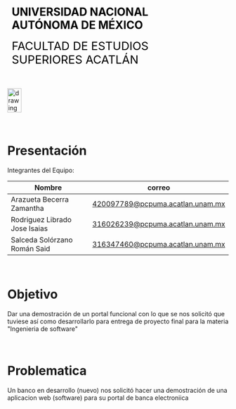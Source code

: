 <div style="display: table;">
    <div style="width: 75%;float: left;margin: auto;padding: 50px 0px 50px 10px; float: left;">
        <span style="color: black;font-size: 25px;font-weight: bold;">UNIVERSIDAD NACIONAL AUTÓNOMA DE MÉXICO</span></br></br>
        <span style="color: black;font-size: 26px;">FACULTAD DE ESTUDIOS SUPERIORES ACATLÁN</span>
    </div>
    <img src="/archivos/index/fesa.png" alt="drawing" width="200" style="width: 25%;"/>
</div>

&nbsp;
# Presentación

Integrantes del Equipo:

| Nombre | correo |
|--------|--------|
| Arazueta Becerra Zamantha  | 420097789@pcpuma.acatlan.unam.mx |
| Rodriguez Librado Jose Isaias | 316026239@pcpuma.acatlan.unam.mx |
| Salceda Solórzano Román Said | 316347460@pcpuma.acatlan.unam.mx |


&nbsp;
# Objetivo
Dar una demostración de un portal funcional con lo que se nos solicitó que tuviese así como desarrollarlo para entrega de proyecto final para la materia "Ingenieria de software"

&nbsp;
# Problematica  
Un banco en desarrollo (nuevo) nos solicitó hacer una demostración de una aplicacion web (software) para su portal de banca electroniica